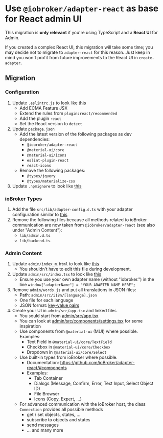 # Use `@iobroker/adapter-react` as base for React admin UI

This migration is **only relevant** if you're using TypeScript and a **React UI** for Admin.

If you created a complex React UI, this migration will take some time; you may decide not to migrate to `adapter-react` for this reason.
Just keep in mind you won't profit from future improvements to the React UI in `create-adapter`.

## Migration

### Configuration

1. Update `.eslintrc.js` to look like [this](../../test/baselines/adapter_TS_React/.eslintrc.js)
    - Add ECMA Feature JSX
    - Extend the rules from `plugin:react/recommended`
    - Add the plugin `react`
    - Set the React version to `detect`
1. Update `package.json`
    - Add the latest version of the following packages as dev dependencies:
        - `@iobroker/adapter-react`
        - `@material-ui/core`
        - `@material-ui/icons`
        - `eslint-plugin-react`
        - `react-icons`
    - Remove the following packages:
        - `@types/jquery`
        - `@types/materialize-css`
1. Update `.npmignore` to look like [this](../../test/baselines/adapter_TS_React/.npmignore)

### ioBroker Types

1. Add the file `src/lib/adapter-config.d.ts` with your adapter configuration similar to [this](../../test/baselines/adapter_TS_React/src/lib/adapter-config.d.ts).
1. Remove the following files because all methods related to ioBroker communication are now taken from `@iobroker/adapter-react` (see also under "Admin Content"):
    - `lib/admin.d.ts`
    - `lib/backend.ts`

### Admin Content

1. Update `admin/index_m.html` to look like [this](../../test/baselines/adapter_TS_React/admin/index_m.html)
    - You shouldn't have to edit this file during development.
1. Update `admin/src/index.tsx` to look like [this](../../test/baselines/adapter_TS_React/admin/src/index.tsx)
    - Ensure you use your own adapter name (without "iobroker.") in the line `window["adapterName"] = "YOUR ADAPTER NAME HERE";`
1. Remove `admin/words.js` and put all translations in JSON files:
    - Path: `admin/src/i18n/[language].json`
    - One file for each language
    - JSON format: [key-value pairs](../../test/baselines/adapter_TS_React/admin/src/i18n/en.json)
1. Create your UI in `admin/src/app.tsx` and linked files
    - You sould start from [admin/src/app.tsx](../../test/baselines/adapter_TS_React/admin/src/app.tsx)
    - You can look at [admin/src/components/settings.tsx](../../test/baselines/adapter_TS_React/admin/src/components/settings.tsx) for some inspiration
    - Use components from `@material-ui` (MUI) where possible. Examples:
        - Text Field in `@material-ui/core/TextField`
        - Checkbox in `@material-ui/core/Checkbox`
        - Dropdown in `@material-ui/core/Select`
    - Use built-in types from ioBroker where possible.
        - Documentation: https://github.com/ioBroker/adapter-react/#components
        - Examples:
            - Tab Container
            - Dialogs (Message, Confirm, Error, Text Input, Select Object ID)
            - File Browser
            - Icons (Copy, Expert, ...)
    - For advanced communication with the ioBroker host, the class `Connection` provides all possible methods
        - get / set objects, states, ...
        - subscribe to objects and states
        - send messages
        - ... and many more
